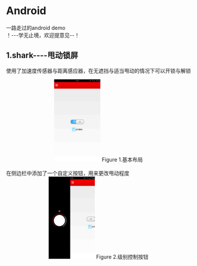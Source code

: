 # Android
一路走过的android demo  
！---学无止境，欢迎提意见--！
## 1.shark----甩动锁屏   
  使用了加速度传感器与距离感应器，在无遮挡与适当甩动的情况下可以开锁与解锁
<center>
<img src="https://github.com/1260408088/Android/blob/master/shark/shark/res/drawable-xxhdpi/1.jpg" width="25%" height="25%" />
  Figure 1.基本布局
</center><br/>
在侧边栏中添加了一个自定义按钮，用来更改甩动程度
<center>
<img src="https://github.com/1260408088/Android/blob/master/shark/shark/res/drawable-xxhdpi/2.jpg" width="25%" height="25%" />
  Figure 2.级别控制按钮
</center>
